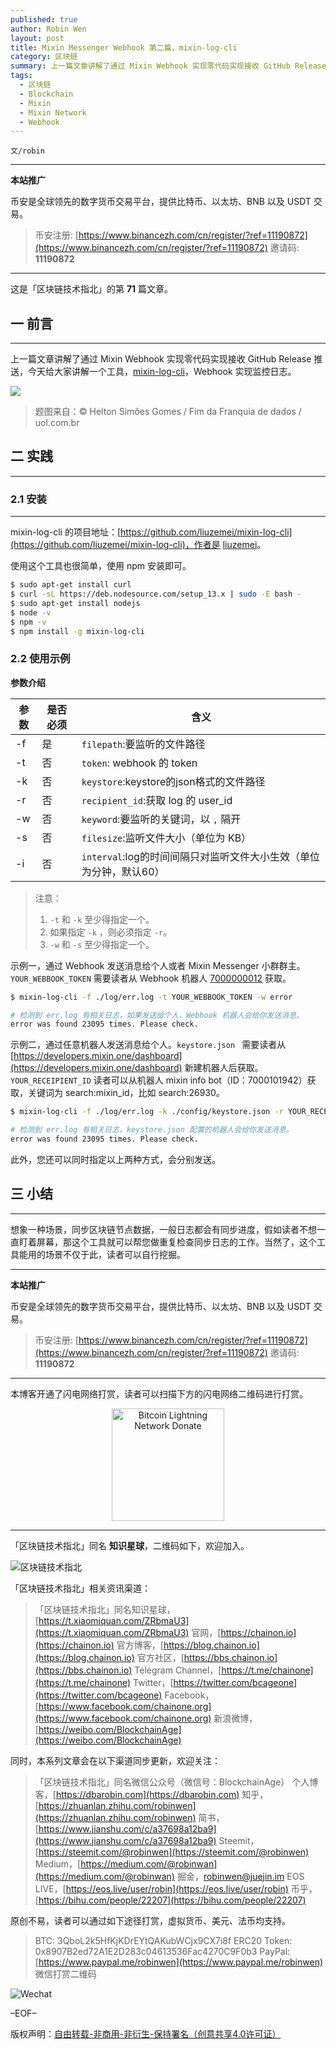 ```yaml
---
published: true
author: Robin Wen
layout: post
title: Mixin Messenger Webhook 第二篇，mixin-log-cli
category: 区块链
summary: 上一篇文章讲解了通过 Mixin Webhook 实现零代码实现接收 GitHub Release 推送，今天给大家讲解一个工具，mixin-log-cli，Webhook 实现监控日志。想象一种场景，同步区块链节点数据，一般日志都会有同步进度，假如读者不想一直盯着屏幕，那这个工具就可以帮您做重复检查同步日志的工作。当然了，这个工具能用的场景不仅于此，读者可以自行挖掘。
tags:
  - 区块链
  - Blockchain
  - Mixin
  - Mixin Network
  - Webhook
---
```


`文/robin`

***

**本站推广**

币安是全球领先的数字货币交易平台，提供比特币、以太坊、BNB 以及 USDT 交易。

> 币安注册: [https://www.binancezh.com/cn/register/?ref=11190872](https://www.binancezh.com/cn/register/?ref=11190872)
> 邀请码: **11190872**

***

这是「区块链技术指北」的第 **71** 篇文章。

## 一 前言
***

上一篇文章讲解了通过 Mixin Webhook 实现零代码实现接收 GitHub Release 推送，今天给大家讲解一个工具，[mixin-log-cli](https://github.com/liuzemei/mixin-log-cli)，Webhook 实现监控日志。

![](https://cdn.dbarobin.com/dkugonh.png)

> 题图来自：© Helton Simões Gomes / Fim da Franquia de dados / uol.com.br

## 二 实践
***

### 2.1 安装
***

mixin-log-cli 的项目地址：[https://github.com/liuzemei/mixin-log-cli](https://github.com/liuzemei/mixin-log-cli)，作者是 [liuzemei](https://github.com/liuzemei/)。

使用这个工具也很简单，使用 npm 安装即可。

``` bash
$ sudo apt-get install curl
$ curl -sL https://deb.nodesource.com/setup_13.x | sudo -E bash -
$ sudo apt-get install nodejs
$ node -v
$ npm -v
$ npm install -g mixin-log-cli
```

### 2.2 使用示例

**参数介绍**

| 参数 | 是否必须 | 含义 |
| - | ---- | ----------------- |
| -f | 是 | `filepath`:要监听的文件路径 |
| -t | 否 | `token`: webhook 的 token |
| -k | 否 | `keystore`:keystore的json格式的文件路径 |
| -r | 否 | `recipient_id`:获取 log 的 user_id |
| -w | 否 | `keyword`:要监听的关键词，以 `,` 隔开 |
| -s | 否 | `filesize`:监听文件大小（单位为 KB） |
| -i | 否 | `interval`:log的时间间隔只对监听文件大小生效（单位为分钟，默认60） |

> 注意：
> 1. `-t` 和 `-k` 至少得指定一个。
> 2. 如果指定 `-k` ，则必须指定 `-r`。
> 3. `-w` 和 `-s` 至少得指定一个。

示例一，通过 Webhook 发送消息给个人或者 Mixin Messenger 小群群主。`YOUR_WEBBOOK_TOKEN` 需要读者从 Webhook 机器人 [7000000012](https://mixin.one/codes/4d792128-1db8-4baf-8d90-d0d8189a4a7e) 获取。

``` bash
$ mixin-log-cli -f ./log/err.log -t YOUR_WEBBOOK_TOKEN -w error

# 检测到 err.log 有相关日志，如果发送给个人，Webhook 机器人会给你发送消息。
error was found 23095 times. Please check.
```

示例二，通过任意机器人发送消息给个人。`keystore.json ` 需要读者从 [https://developers.mixin.one/dashboard](https://developers.mixin.one/dashboard) 新建机器人后获取。`YOUR_RECEIPIENT_ID` 读者可以从机器人 mixin info bot（ID：7000101942）获取，关键词为 search:mixin_id，比如 search:26930。

``` bash
$ mixin-log-cli -f ./log/err.log -k ./config/keystore.json -r YOUR_RECEIPIENT_ID  -w error

# 检测到 err.log 有相关日志，keystore.json 配置的机器人会给你发送消息。
error was found 23095 times. Please check.
```

此外，您还可以同时指定以上两种方式，会分别发送。

## 三 小结
***

想象一种场景，同步区块链节点数据，一般日志都会有同步进度，假如读者不想一直盯着屏幕，那这个工具就可以帮您做重复检查同步日志的工作。当然了，这个工具能用的场景不仅于此，读者可以自行挖掘。

***

**本站推广**

币安是全球领先的数字货币交易平台，提供比特币、以太坊、BNB 以及 USDT 交易。

> 币安注册: [https://www.binancezh.com/cn/register/?ref=11190872](https://www.binancezh.com/cn/register/?ref=11190872)
> 邀请码: **11190872**

***

本博客开通了闪电网络打赏，读者可以扫描下方的闪电网络二维码进行打赏。

<center><img title="Bitcoin Lightning Network Donate" width="180" height="180" src="https://lnd.hoo.com/api/generate?openid=TruSwjrK2q57V484Tf0u&isimg=1" alt="Bitcoin Lightning Network Donate"/></center>

***

「区块链技术指北」同名 **知识星球**，二维码如下，欢迎加入。

![区块链技术指北](https://i.imgur.com/3YzonTR.png)

「区块链技术指北」相关资讯渠道：

> 「区块链技术指北」同名知识星球，[https://t.xiaomiquan.com/ZRbmaU3](https://t.xiaomiquan.com/ZRbmaU3)
> 官网，[https://chainon.io](https://chainon.io)
> 官方博客，[https://blog.chainon.io](https://blog.chainon.io)
> 官方社区，[https://bbs.chainon.io](https://bbs.chainon.io)
> Telegram Channel，[https://t.me/chainone](https://t.me/chainone)
> Twitter，[https://twitter.com/bcageone](https://twitter.com/bcageone)
> Facebook，[https://www.facebook.com/chainone.org](https://www.facebook.com/chainone.org)
> 新浪微博，[https://weibo.com/BlockchainAge](https://weibo.com/BlockchainAge)

同时，本系列文章会在以下渠道同步更新，欢迎关注：

> 「区块链技术指北」同名微信公众号（微信号：BlockchainAge）
> 个人博客，[https://dbarobin.com](https://dbarobin.com)
> 知乎，[https://zhuanlan.zhihu.com/robinwen](https://zhuanlan.zhihu.com/robinwen)
> 简书，[https://www.jianshu.com/c/a37698a12ba9](https://www.jianshu.com/c/a37698a12ba9)
> Steemit，[https://steemit.com/@robinwen](https://steemit.com/@robinwen)
> Medium，[https://medium.com/@robinwan](https://medium.com/@robinwan)
> 掘金，[robinwen@juejin.im](https://juejin.im/user/5673ccae60b2260ee435f89a/posts)
> EOS LIVE，[https://eos.live/user/robin](https://eos.live/user/robin)
> 币乎，[https://bihu.com/people/22207](https://bihu.com/people/22207)

原创不易，读者可以通过如下途径打赏，虚拟货币、美元、法币均支持。

> BTC: 3QboL2k5HfKjKDrEYtQAKubWCjx9CX7i8f
> ERC20 Token: 0x8907B2ed72A1E2D283c04613536Fac4270C9F0b3
> PayPal: [https://www.paypal.me/robinwen](https://www.paypal.me/robinwen)
> 微信打赏二维码

![Wechat](https://i.imgur.com/SzoNl5b.jpg)

–EOF–

版权声明：[自由转载-非商用-非衍生-保持署名（创意共享4.0许可证）](http://creativecommons.org/licenses/by-nc-nd/4.0/deed.zh)